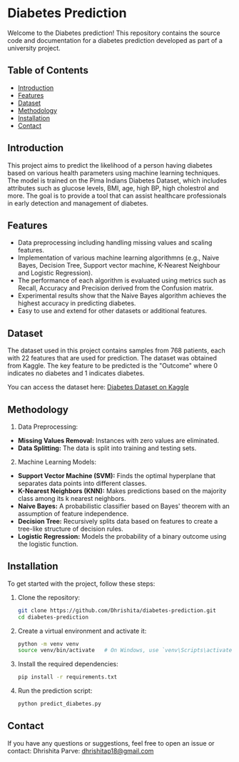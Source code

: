 # Diabetes Prediction

Welcome to the Diabetes prediction! This repository contains the source code and documentation for a diabetes prediction developed as part of a university project.

## Table of Contents

- [Introduction](#introduction)
- [Features](#features)
- [Dataset](#dataset)
- [Methodology](#methodology)
- [Installation](#installation)
- [Contact](#contact)

## Introduction

This project aims to predict the likelihood of a person having diabetes based on various health parameters using machine learning techniques. The model is trained on the Pima Indians Diabetes Dataset, which includes attributes such as glucose levels, BMI, age, high BP, high cholestrol and more. The goal is to provide a tool that can assist healthcare professionals in early detection and management of diabetes.

## Features

- Data preprocessing including handling missing values and scaling features.
- Implementation of various machine learning algorithmns (e.g., Naive Bayes, Decision Tree, Support vector machine, K-Nearest Neighbour and Logistic Regression).
- The performance of each algorithm is evaluated using metrics such as Recall, Accuracy and Precision derived from the Confusion matrix.
- Experimental results show that the Naive Bayes algorithm achieves the highest accuracy in predicting diabetes.
- Easy to use and extend for other datasets or additional features.

## Dataset
The dataset used in this project contains samples from 768 patients, each with 22 features that are used for prediction. The dataset was obtained from Kaggle. The key feature to be predicted is the "Outcome" where 0 indicates no diabetes and 1 indicates diabetes.

You can access the dataset here: [Diabetes Dataset on Kaggle](https://www.kaggle.com/search?q=diabetes+dataset)

## Methodology
1. Data Preprocessing:
   
- **Missing Values Removal:** Instances with zero values are eliminated.
- **Data Splitting:** The data is split into training and testing sets.

2. Machine Learning Models:

- **Support Vector Machine (SVM):** Finds the optimal hyperplane that separates data points into different classes.
- **K-Nearest Neighbors (KNN):** Makes predictions based on the majority class among its k nearest neighbors.
- **Naive Bayes:** A probabilistic classifier based on Bayes' theorem with an assumption of feature independence.
- **Decision Tree:** Recursively splits data based on features to create a tree-like structure of decision rules.
- **Logistic Regression:** Models the probability of a binary outcome using the logistic function.

## Installation

To get started with the project, follow these steps:

1. Clone the repository:
   
   ```bash
   git clone https://github.com/Dhrishita/diabetes-prediction.git
   cd diabetes-prediction
   
2. Create a virtual environment and activate it:
   
   ```bash
   python -m venv venv
   source venv/bin/activate   # On Windows, use `venv\Scripts\activate`

3. Install the required dependencies:
   
   ```bash
   pip install -r requirements.txt
   
4. Run the prediction script:

   ```bash
   python predict_diabetes.py
   
## Contact
If you have any questions or suggestions, feel free to open an issue or contact:
Dhrishita Parve: dhrishitap18@gmail.com


